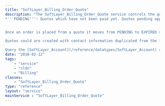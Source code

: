 ```yaml
---
title: "SoftLayer_Billing_Order_Quote"
description: "The SoftLayer_Billing_Order_Quote service controls the quoted orders that are created whenever a SoftLayer customer's places a purchase. Quotes exist in several states. The ones of concern are: 
*'''PENDING''': Quotes which have not been paid yet. Quotes pending approval from a Softlayer customer.


Once an order is placed from a quote it moves from PENDING to EXPIRED state 2 days after its creation and it is removed from the system after 5 days unless otherwise the SoftLayer customer saved the quote. 

Quotes could are created with contact information duplicated from the [SoftLayer_Account](/reference/datatypes/SoftLayer_Account) or by manual entry. We do this in order to maintain a history of an account's contact information as quotes are generated. 

Query the [SoftLayer_Account](/reference/datatypes/SoftLayer_Account) service to get a list of quotes for your account. "
date: "2018-02-12"
tags:
    - "service"
    - "sldn"
    - "Billing"
classes:
    - "SoftLayer_Billing_Order_Quote"
type: "reference"
layout: "service"
mainService : "SoftLayer_Billing_Order_Quote"
---
```

